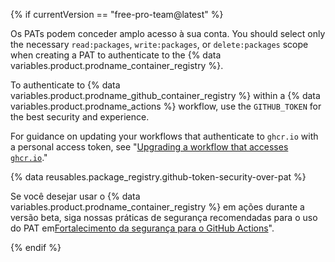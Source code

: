 {% if currentVersion == "free-pro-team@latest" %}

Os PATs podem conceder amplo acesso à sua conta. You should select only the necessary `read:packages`, `write:packages`, or `delete:packages` scope when creating a PAT to authenticate to the {% data variables.product.prodname_container_registry %}.

To authenticate to {% data variables.product.prodname_github_container_registry %} within a {% data variables.product.prodname_actions %} workflow, use the `GITHUB_TOKEN` for the best security and experience.

For guidance on updating your workflows that authenticate to `ghcr.io` with a personal access token, see "[Upgrading a workflow that accesses `ghcr.io`](/packages/guides/using-github-packages-with-github-actions#upgrading-a-workflow-that-accesses-ghcrio)."

{% data reusables.package_registry.github-token-security-over-pat %}

Se você desejar usar o {% data variables.product.prodname_container_registry %} em ações durante a versão beta, siga nossas práticas de segurança recomendadas para o uso do PAT em[Fortalecimento da segurança para o GitHub Actions](/actions/getting-started-with-github-actions/security-hardening-for-github-actions#considering-cross-repository-access)".

{% endif %}

